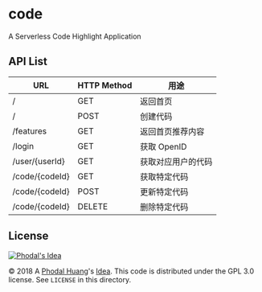 # code

A Serverless Code Highlight Application

API List
---

| URL             | HTTP Method  |   用途          |
|-----------------|--------------|----------------|
| /               | GET          | 返回首页        | 
| /	               | POST         | 创建代码        |
| /features       | GET			   | 返回首页推荐内容  |
| /login          | GET          | 获取 OpenID     |
| /user/{userId}  | GET		      | 获取对应用户的代码 |
| /code/{codeId}  | GET          | 获取特定代码      |
| /code/{codeId}  | POST         | 更新特定代码      |
| /code/{codeId}  | DELETE       | 删除特定代码      |


License
---

[![Phodal's Idea](http://brand.phodal.com/shields/idea-small.svg)](http://ideas.phodal.com/)

© 2018 A [Phodal Huang](https://www.phodal.com)'s [Idea](http://github.com/phodal/ideas).  This code is distributed under the GPL 3.0 license. See `LICENSE` in this directory.
